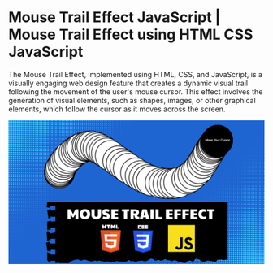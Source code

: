 # Mouse Trail Effect JavaScript | Mouse Trail Effect using HTML CSS JavaScript

The Mouse Trail Effect, implemented using HTML, CSS, and JavaScript, is a visually engaging web design feature that creates a dynamic visual trail following the movement of the user's mouse cursor. This effect involves the generation of visual elements, such as shapes, images, or other graphical elements, which follow the cursor as it moves across the screen.

![Mouse Trail Effect](MouseTrail.png)